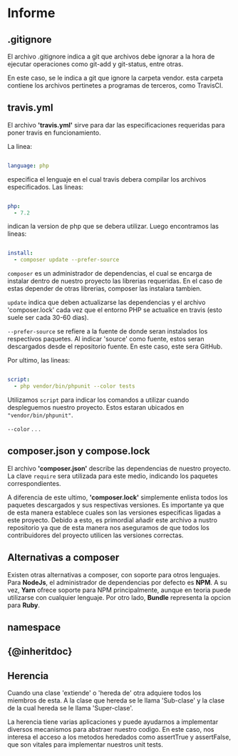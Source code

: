 # Informe

## .gitignore

El archivo .gitignore indica a git que archivos debe ignorar a la hora de ejecutar operaciones como git-add y git-status, entre otras.

En este caso, se le indica a git que ignore la carpeta vendor. esta carpeta contiene los archivos pertinetes a programas de terceros, como TravisCI.

## travis.yml

El archivo __'travis.yml'__ sirve para dar las especificaciones requeridas para poner travis en funcionamiento.

La linea:

```yml

language: php

```

especifica el lenguaje en el cual travis debera compilar los archivos especificados. Las lineas:

```yml

php:
  - 7.2

```

indican la version de php que se debera utilizar. Luego encontramos las lineas:

```yml

install:
  - composer update --prefer-source

  ```

`composer` es un administrador de dependencias, el cual se encarga de instalar dentro de nuestro proyecto las librerias requeridas. En el caso de estas depender de otras librerias, composer las instalara tambien.

`update` indica que deben actualizarse las dependencias y el archivo 'composer.lock' cada vez que el entorno PHP se actualice en travis (esto suele ser cada 30-60 dias).

`--prefer-source` se refiere a la fuente de donde seran instalados los respectivos paquetes. Al indicar 'source' como fuente, estos seran descargados desde el repositorio fuente. En este caso, este sera GitHub.

Por ultimo, las lineas:

```yml

script:
  - php vendor/bin/phpunit --color tests

  ```

Utilizamos `script` para indicar los comandos a utilizar cuando despleguemos nuestro proyecto. Estos estaran ubicados en `"vendor/bin/phpunit"`.

`--color` . . .

## composer.json y compose.lock

El archivo __'composer.json'__ describe las dependencias de nuestro proyecto. La clave `require` sera utilizada para este medio, indicando los paquetes correspondientes.

A diferencia de este ultimo, __'composer.lock'__ simplemente enlista todos los paquetes descargados y sus respectivas versiones. Es importante ya que de esta manera establece cuales son las versiones especificas ligadas a este proyecto. Debido a esto, es primordial añadir este archivo a nustro repositorio ya que de esta manera nos aseguramos de que todos los contribuidores del proyecto utilicen las versiones correctas.

## Alternativas a composer

Existen otras alternativas a composer, con soporte para otros lenguajes. Para __NodeJs__, el administrador de dependencias por defecto es __NPM__. A su vez, __Yarn__ ofrece soporte para NPM principalmente, aunque en teoria puede utilizarse con cualquier lenguaje. Por otro lado, __Bundle__ representa la opcion para __Ruby__.

## namespace

## {@inheritdoc}

## Herencia

Cuando una clase 'extiende' o 'hereda de' otra adquiere todos los miembros de esta. A la clase que hereda se le llama 'Sub-clase' y la clase de la cual hereda se le llama 'Super-clase'.

La herencia tiene varias aplicaciones y puede ayudarnos a implementar diversos mecanismos para abstraer nuestro codigo. En este caso, nos interesa el acceso a los metodos heredados como assertTrue y assertFalse, que son vitales para implementar nuestros unit tests.
